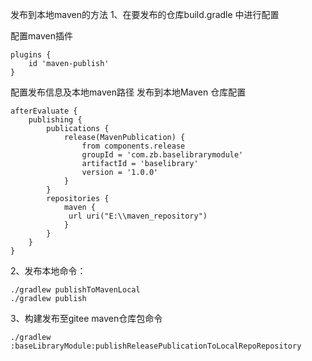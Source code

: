 发布到本地maven的方法
1、在要发布的仓库build.gradle 中进行配置

配置maven插件

    plugins {
        id 'maven-publish'
    }

配置发布信息及本地maven路径
发布到本地Maven 仓库配置

    afterEvaluate {
        publishing {
            publications {
                release(MavenPublication) {
                    from components.release
                    groupId = 'com.zb.baselibrarymodule'
                    artifactId = 'baselibrary'
                    version = '1.0.0'
                }
            }
            repositories {
                maven {
                 url uri("E:\\maven_repository")
                }
            }
        }
    }

2、发布本地命令：
        
    ./gradlew publishToMavenLocal
    ./gradlew publish 

3、构建发布至gitee maven仓库包命令

    ./gradlew :baseLibraryModule:publishReleasePublicationToLocalRepoRepository

    